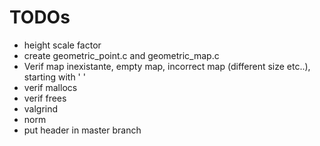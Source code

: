 # TODOs
- height scale factor
- create geometric_point.c and geometric_map.c
- Verif map inexistante, empty map, incorrect map (different size etc..), starting with ' '
- verif mallocs
- verif frees
- valgrind
- norm
- put header in master branch
